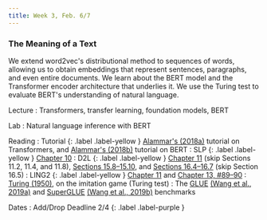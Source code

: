 ```yaml
---
title: Week 3, Feb. 6/7
---
```


### The Meaning of a Text

We extend word2vec's distributional method to sequences of words, allowing us to obtain embeddings that represent sentences, paragraphs, and even entire documents. We learn about the BERT model and the Transformer encoder architecture that underlies it. We use the Turing test to evaluate BERT's understanding of natural language.

Lecture
: Transformers, transfer learning, foundation models, BERT

Lab
: Natural language inference with BERT

Reading
: Tutorial {: .label .label-yellow } [Alammar's (2018a)](https://jalammar.github.io/illustrated-transformer/) tutorial on Transformers, and [Alammar's (2018b)](https://jalammar.github.io/illustrated-bert/) tutorial on BERT
: SLP {: .label .label-yellow } [Chapter 10](https://web.stanford.edu/~jurafsky/slp3/10.pdf)
: D2L {: .label .label-yellow } [Chapter 11](https://d2l.ai/chapter_attention-mechanisms-and-transformers) (skip Sections 11.2, 11.4, and 11.8), [Sections 15.8–15.10](https://d2l.ai/chapter_natural-language-processing-pretraining/bert.html), and [Sections 16.4–16.7](https://d2l.ai/chapter_natural-language-processing-applications/natural-language-inference-and-dataset.html) (skip Section 16.5)
: LING2 {: .label .label-yellow } [Chapter 11](https://link.springer.com/chapter/10.1007/978-3-031-02172-5_11) and [Chapter 13, #89–90](https://link.springer.com/chapter/10.1007/978-3-031-02172-5_13)
: [Turing (1950)](https://doi.org/10.1093/mind/LIX.236.433), on the imitation game (Turing test)
: The [GLUE](https://gluebenchmark.com/) [(Wang et al., 2019a)](https://openreview.net/pdf?id=rJ4km2R5t7) and [SuperGLUE](https://super.gluebenchmark.com/) [(Wang et al., 2019b)](https://w4ngatang.github.io/static/papers/superglue.pdf) benchmarks

Dates
: Add/Drop Deadline 2/4 {: .label .label-purple } 
